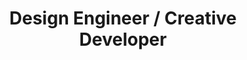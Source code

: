 ---
title: Design Engineer / Creative Developer
description: Currently serving as a Senior Design Engineer, leading efforts on the Design System at Dutch Railways.
name: Tibor den Held
---